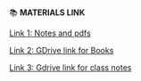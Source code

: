 

📚 **MATERIALS LINK**

[Link 1: Notes and pdfs](https://www.cse23.xyz/materials)

[Link 2: GDrive link for Books](https://drive.google.com/folderview?id=1-Bk5M4cF4hYhz-oGUAYmlcLo1CvW0qxe)

[Link 3: Gdrive link for class notes](https://drive.google.com/drive/folders/11dvDjzt5yuaXU-Curov8xGmrxyacHj4L?usp=sharing)
